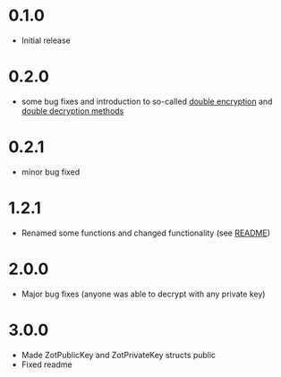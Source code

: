 # 0.1.0
* Initial release
# 0.2.0
* some bug fixes and introduction to so-called [double encryption](https://www.mindupstream.com/ssdd/zot/zotcrypto/posts/encrypto-rsa#doubleenc) and [double decryption methods](https://www.mindupstream.com/ssdd/zot/zotcrypto/posts/encrypto-rsa#doubledec)
# 0.2.1
* minor bug fixed
# 1.2.1
* Renamed some functions and changed functionality (see [README](README.md))
# 2.0.0
* Major bug fixes (anyone was able to decrypt with any private key)
# 3.0.0
* Made ZotPublicKey and ZotPrivateKey structs public
* Fixed readme
